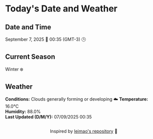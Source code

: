  # Today's Date and Weather
    
## Date and Time
September 7, 2025 📅
00:35 (GMT-3) 🕒

## Current Season
Winter ❄️
## Weather 
**Conditions:** Clouds generally forming or developing ☁️
**Temperature:** 16.0°C  
**Humidity:** 88.0%  
**Last Updated (D/M/Y):** 07/09/2025 00:35
##
<div align="center">Inspired by <a href="https://github.com/leimao/What-Is-The-Date-Today">leimao's repository</a> 🌱</div>
